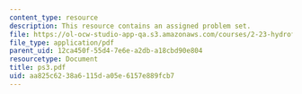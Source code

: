 ```yaml
---
content_type: resource
description: This resource contains an assigned problem set.
file: https://ol-ocw-studio-app-qa.s3.amazonaws.com/courses/2-23-hydrofoils-and-propellers-spring-2007/aa825c6238a6115da05e6157e889fcb7_ps3.pdf
file_type: application/pdf
parent_uid: 12ca450f-55d4-7e6e-a2db-a18cbd90e804
resourcetype: Document
title: ps3.pdf
uid: aa825c62-38a6-115d-a05e-6157e889fcb7
---
```

